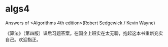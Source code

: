 # algs4

Answers of <Algorithms 4th edition>(Robert Sedgewick / Kevin Wayne)

《算法》（第四版）课后习题答案。在国企上班实在太无聊，抱起这本书重新充实自己。欢迎指正。

